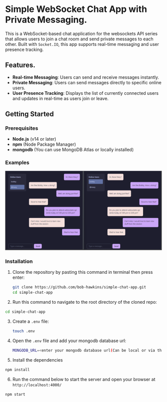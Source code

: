 # Simple WebSocket Chat App with Private Messaging.

This is a WebSocket-based chat application for the websockets API series that allows users to join a chat room and send private messages to each other. Built with `Socket.IO`, this app supports real-time messaging and user presence tracking.

## Features.

- **Real-time Messaging**: Users can send and receive messages instantly.
- **Private Messaging**: Users can send messages directly to specific online users.
- **User Presence Tracking**: Displays the list of currently connected users and updates in real-time as users join or leave.

## Getting Started

### Prerequisites

- **Node.js** (v14 or later)
- **npm** (Node Package Manager)
- **mongodb** (You can use MongoDB Atlas or locally installed)

### Examples

<img src="./image.png"/>

### Installation

1. Clone the repository by pasting this command in terminal then press enter:
   ```bash
   git clone https://github.com/bob-hawkins/simple-chat-app.git
   cd simple-chat-app
   ```
2. Run this command to navigate to the root directory of the cloned repo:

```bash
cd simple-chat-app
```

3. Create a `.env` file:
   ```bash
   touch .env
   ```
4. Open the `.env` file and add your mongodb database url:
   ```bash
   MONGODB_URL=<enter your mongodb database url(Can be local or via the cloud- MongoDB Atlas)>
   ```
5. Install the dependencies

```bash
npm install
```

6. Run the command below to start the server and open your browser at `http://localhost:4000/`

```bash
npm start
``` 
